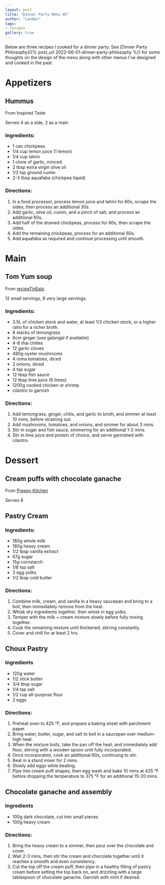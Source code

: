 ```yaml
---
layout: post
title: "Dinner Party Menu #2"
author: "Landon"
tags:
- recipes
gallery: true
---
```


Below are three recipes I cooked for a dinner party. See [Dinner Party Philosophy]({% post_url 2022-06-01-dinner-party-philosophy %}) for some thoughts on the design of the menu along with other menus I've designed and cooked in the past.

# Appetizers

## Hummus

From Inspired Taste

Serves 4 as a side, 2 as a main

### Ingredients:
- 1 can chickpeas
- 1/4 cup lemon juice (1 lemon)
- 1/4 cup tahini
- 1 clove of garlic, minced
- 2 tbsp extra virgin olive oil
- 1/2 tsp ground cumin
- 2-3 tbsp aquafaba (chickpea liquid)

### Directions:
1. In a food processor, process lemon juice and tahini for 60s, scrape the sides, then process an additional 30s.
2. Add garlic, olive oil, cumin, and a pinch of salt, and process an additional 60s.
3. Add half of the drained chickpeas, process for 60s, then scrape the sides.
4. Add the remaining chickpeas, process for an additional 60s.
5. Add aquafaba as required and continue processing until smooth.

# Main

## Tom Yum soup

From [recipeTinEats](https://www.recipetineats.com/tom-yum-soup-thai/)

<div class="gallery">
<figure name="1" alt="Tom Yum soup" caption="Tom Yum soup with shrimp (pc: Priscilla)."></figure>
</div>

12 small servings, 8 very large servings.

### Ingredients:
- 3.5L of chicken stock and water, at least 1/3 chicken stock, or a higher ratio for a richer broth.
- 8 stacks of lemongrass
- 6cm ginger (use galangal if available)
- 4-8 thai chilies
- 12 garlic cloves
- 480g oyster mushrooms
- 4 roma tomatoes, diced
- 2 onions, diced
- 4 tsp sugar
- 12 tbsp fish sauce
- 12 tbsp lime juice (6 limes)
- 1200g cooked chicken or shrimp
- cilantro to garnish

### Directions:
1. Add lemongrass, ginger, chilis, and garlic to broth, and simmer at least 10 mins, before straining out.
2. Add mushrooms, tomatoes, and onions, and simmer for about 3 mins.
3. Stir in sugar and fish sauce, simmering for an additional 1-2 mins.
4. Stir in lime juice and protein of choice, and serve garnished with cilantro.

# Dessert

## Cream puffs with chocolate ganache

From [Preppy Kitchen](https://preppykitchen.com/passionfruit-cream-puffs/)

<div class="gallery">
<figure name="2" alt="Cream puffs" caption="Cream puffs topped with chocolate ganache and garnished with fresh mint (pc: Priscilla)."></figure>
</div>

Serves 8

## Pastry Cream

### Ingredients:
- 180g whole milk
- 180g heavy cream
- 1/2 tbsp vanilla extract
- 67g sugar
- 15g cornstarch
- 1/8 tsp salt
- 3 egg yolks
- 1/2 tbsp cold butter

### Directions:
1. Combine milk, cream, and vanilla in a heavy saucepan and bring to a boil, then immediately remove from the heat.
2. Whisk dry ingredients together, then whisk in egg yolks.
3. Temper with the milk + cream mixture slowly before fully mixing together.
4. Cook the remaining mixture until thickened, stirring constantly.
5. Cover and chill for at least 2 hrs.

## Choux Pastry

### Ingredients
- 120g water
- 1/2 stick butter
- 3/4 tbsp sugar
- 1/4 tsp salt
- 1/2 cup all-purpose flour
- 2 eggs

### Directions:
1. Preheat oven to 425 °F, and prepare a baking sheet with parchment paper.
2. Bring water, butter, sugar, and salt to boil in a saucepan over medium-high heat.
3. When the mixture boils, take the pan off the heat, and immediately add flour, stirring with a wooden spoon until fully incorporated.
4. Once incorporated, cook an additional 60s, continuing to stir.
5. Beat in a stand mixer for 2 mins.
6. Slowly add eggs while beating.
7. Pipe into cream puff shapes, then egg wash and bake 10 mins at 425 °F before dropping the temperature to 375 °F for an additional 15-20 mins.

## Chocolate ganache and assembly

### Ingredients
- 100g dark chocolate, cut into small pieces
- 100g heavy cream

### Directions:

1. Bring the heavy cream to a simmer, then pour over the chocolate and cover.
2. Wait 2-3 mins, then stir the cream and chocolate together until it reaches a smooth and even consistency.
3. Cut the top off the cream puff, then pipe in a healthy filling of pastry cream before setting the top back on, and drizzling with a large tablespoon of chocolate ganache. Garnish with mint if desired.